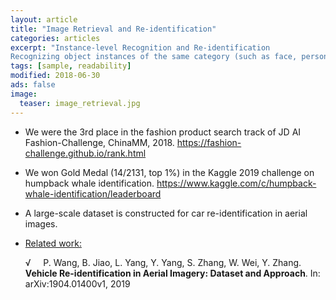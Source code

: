 ```yaml
---
layout: article
title: "Image Retrieval and Re-identification"
categories: articles
excerpt: "Instance-level Recognition and Re-identification
Recognizing object instances of the same category (such as face, person, car) is challenging due to the large intra-instance variation and small inter-instance variation. We constructed a large dataset for vehicle re-identification from aerial view and were top-ranked in related AI competitions.  "
tags: [sample, readability]
modified: 2018-06-30
ads: false
image:
  teaser: image_retrieval.jpg
---
```


- We were the 3rd place in the fashion product search track of JD AI Fashion-Challenge, ChinaMM, 2018. https://fashion-challenge.github.io/rank.html
- We won Gold Medal (14/2131, top 1%) in the Kaggle 2019 challenge on humpback whale identification. https://www.kaggle.com/c/humpback-whale-identification/leaderboard
- A large-scale dataset is constructed for car re-identification in aerial images.

- <u>Related work:</u>

    &radic; &nbsp; &nbsp; P. Wang, B. Jiao, L. Yang, Y. Yang, S. Zhang, W. Wei, Y. Zhang. **Vehicle Re-identification in Aerial Imagery: Dataset and Approach**. In: arXiv:1904.01400v1, 2019